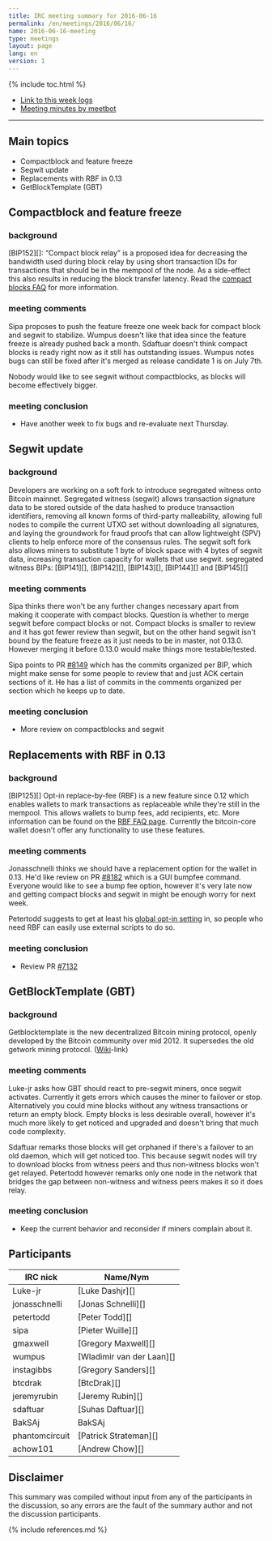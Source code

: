 ```yaml
---
title: IRC meeting summary for 2016-06-16
permalink: /en/meetings/2016/06/16/
name: 2016-06-16-meeting
type: meetings
layout: page
lang: en
version: 1
---
```

{% include toc.html %}
 
- [Link to this week logs](https://botbot.me/freenode/bitcoin-core-dev/2016-06-16/?msg=68050508&page=2)
- [Meeting minutes by meetbot](http://www.erisian.com.au/meetbot/bitcoin-core-dev/2016/bitcoin-core-dev.2016-06-16-19.00.html)
 
---
 
## Main topics
 
- Compactblock and feature freeze
- Segwit update
- Replacements with RBF in 0.13
- GetBlockTemplate (GBT)

## Compactblock and feature freeze

### background
 
[BIP152][]: “Compact block relay” is a proposed idea for decreasing the bandwidth used during block relay by using short transaction IDs for transactions that should be in the mempool of the node. As a side-effect this also results in reducing the block transfer latency. Read the [compact blocks FAQ](https://bitcoincore.org/en/2016/06/07/compact-blocks-faq/) for more information.

### meeting comments
 
Sipa proposes to push the feature freeze one week back for compact block and segwit to stabilize. Wumpus doesn't like that idea since the feature freeze is already pushed back a month. Sdaftuar doesn't think compact blocks is ready right now as it still has outstanding issues. Wumpus notes bugs can still be fixed after it's merged as release candidate 1 is on July 7th.

Nobody would like to see segwit without compactblocks, as blocks will become effectively bigger.

### meeting conclusion

- Have another week to fix bugs and re-evaluate next Thursday.

## Segwit update
 
### background
 
Developers are working on a soft fork to introduce segregated witness onto Bitcoin mainnet. Segregated witness (segwit) allows transaction signature data to be stored outside of the data hashed to produce transaction identifiers, removing all known forms of third-party malleability, allowing full nodes to compile the current UTXO set without downloading all signatures, and laying the groundwork for fraud proofs that can allow lightweight (SPV) clients to help enforce more of the consensus rules. The segwit soft fork also allows miners to substitute 1 byte of block space with 4 bytes of segwit data, increasing transaction capacity for wallets that use segwit. segregated witness BIPs: [BIP141][], [BIP142][], [BIP143][], [BIP144][] and [BIP145][]

### meeting comments

Sipa thinks there won't be any further changes necessary apart from making it cooperate with compact blocks. Question is whether to merge segwit before compact blocks or not. Compact blocks is smaller to review and it has got fewer review than segwit, but on the other hand segwit isn't bound by the feature freeze as it just needs to be in master, not 0.13.0. However merging it before 0.13.0 would make things more testable/tested.

Sipa points to PR [#8149][] which has the commits organized per BIP, which might make sense for some people to review that and just ACK certain sections of it. He has a list of commits in the comments organized per section which he keeps up to date.

### meeting conclusion

- More review on compactblocks and segwit


## Replacements with RBF in 0.13

### background

[BIP125][] Opt-in replace-by-fee (RBF) is a new feature since 0.12 which enables wallets to mark transactions as replaceable while they're still in the mempool. This allows wallets to bump fees, add recipients, etc. More information can be found on the [RBF FAQ page](https://bitcoincore.org/en/faq/optin_rbf/). Currently the bitcoin-core wallet doesn't offer any functionality to use these features.

### meeting comments

Jonasschnelli thinks we should have a replacement option for the wallet in 0.13. He'd like review on PR [#8182][] which is a GUI bumpfee command. Everyone would like to see a bump fee option, however it's very late now and getting compact blocks and segwit in might be enough worry for next week.

Petertodd suggests to get at least his [global opt-in setting][#7132] in, so people who need RBF can easily use external scripts to do so.

### meeting conclusion

- Review PR [#7132][]

## GetBlockTemplate (GBT)
 
### background
 
Getblocktemplate is the new decentralized Bitcoin mining protocol, openly developed by the Bitcoin community over mid 2012. It supersedes the old getwork mining protocol. ([Wiki](https://en.bitcoin.it/wiki/Getblocktemplate)-link)
 
### meeting comments
 
Luke-jr asks how GBT should react to pre-segwit miners, once segwit activates. Currently it gets errors which causes the miner to failover or stop. Alternatively you could mine blocks without any witness transactions or return an empty block. Empty blocks is less desirable overall, however it's much more likely to get noticed and upgraded and doesn't bring that much code complexity.

Sdaftuar remarks those blocks will get orphaned if there's a failover to an old daemon, which will get noticed too. This because segwit nodes will try to download blocks from witness peers and thus non-witness blocks won't get relayed. Petertodd however remarks only one node in the network that bridges the gap between non-witness and witness peers makes it so it does relay.

### meeting conclusion

- Keep the current behavior and reconsider if miners complain about it.

## Participants
 
| IRC nick      | Name/Nym                  |
|---------------|---------------------------|
| Luke-jr       | [Luke Dashjr][]           |
| jonasschnelli | [Jonas Schnelli][]        |
| petertodd     | [Peter Todd][]            |
| sipa          | [Pieter Wuille][]         |
| gmaxwell      | [Gregory Maxwell][]       |
| wumpus        | [Wladimir van der Laan][] |
| instagibbs    | [Gregory Sanders][]       |
| btcdrak       | [BtcDrak][]               |
| jeremyrubin   | [Jeremy Rubin][]          |
| sdaftuar      | [Suhas Daftuar][]         |
| BakSAj        | BakSAj                    |
| phantomcircuit| [Patrick Strateman][]     |
| achow101      | [Andrew Chow][]           |


## Disclaimer
 
This summary was compiled without input from any of the participants in the discussion, so any errors are the fault of the summary author and not the discussion participants.
 
[#8149]: https://github.com/bitcoin/bitcoin/pull/8149
[#7132]: https://github.com/bitcoin/bitcoin/pull/7132
[#8182]: https://github.com/bitcoin/bitcoin/pull/8182
 
{% include references.md %}
